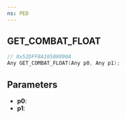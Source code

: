 ```yaml
---
ns: PED
---
```

## GET_COMBAT_FLOAT

```c
// 0x52DFF8A10508090A
Any GET_COMBAT_FLOAT(Any p0, Any p1);
```

## Parameters
* **p0**:
* **p1**:
